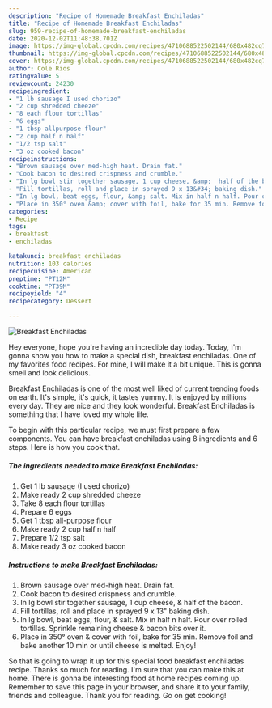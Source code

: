 ```yaml
---
description: "Recipe of Homemade Breakfast Enchiladas"
title: "Recipe of Homemade Breakfast Enchiladas"
slug: 959-recipe-of-homemade-breakfast-enchiladas
date: 2020-12-02T11:48:38.701Z
image: https://img-global.cpcdn.com/recipes/4710688522502144/680x482cq70/breakfast-enchiladas-recipe-main-photo.jpg
thumbnail: https://img-global.cpcdn.com/recipes/4710688522502144/680x482cq70/breakfast-enchiladas-recipe-main-photo.jpg
cover: https://img-global.cpcdn.com/recipes/4710688522502144/680x482cq70/breakfast-enchiladas-recipe-main-photo.jpg
author: Cole Rios
ratingvalue: 5
reviewcount: 24230
recipeingredient:
- "1 lb sausage I used chorizo"
- "2 cup shredded cheeze"
- "8 each flour tortillas"
- "6 eggs"
- "1 tbsp allpurpose flour"
- "2 cup half n half"
- "1/2 tsp salt"
- "3 oz cooked bacon"
recipeinstructions:
- "Brown sausage over med-high heat. Drain fat."
- "Cook bacon to desired crispness and crumble."
- "In lg bowl stir together sausage, 1 cup cheese, &amp;  half of the bacon."
- "Fill tortillas, roll and place in sprayed 9 x 13&#34; baking dish."
- "In lg bowl, beat eggs, flour, &amp; salt. Mix in half n half. Pour over rolled tortillas. Sprinkle remaining cheese &amp; bacon bits over it."
- "Place in 350° oven &amp; cover with foil, bake for 35 min. Remove foil and bake another 10 min or until cheese is melted. Enjoy!"
categories:
- Recipe
tags:
- breakfast
- enchiladas

katakunci: breakfast enchiladas 
nutrition: 103 calories
recipecuisine: American
preptime: "PT12M"
cooktime: "PT39M"
recipeyield: "4"
recipecategory: Dessert

---
```



![Breakfast Enchiladas](https://img-global.cpcdn.com/recipes/4710688522502144/680x482cq70/breakfast-enchiladas-recipe-main-photo.jpg)

Hey everyone, hope you're having an incredible day today. Today, I'm gonna show you how to make a special dish, breakfast enchiladas. One of my favorites food recipes. For mine, I will make it a bit unique. This is gonna smell and look delicious.

Breakfast Enchiladas is one of the most well liked of current trending foods on earth. It's simple, it's quick, it tastes yummy. It is enjoyed by millions every day. They are nice and they look wonderful. Breakfast Enchiladas is something that I have loved my whole life.




To begin with this particular recipe, we must first prepare a few components. You can have breakfast enchiladas using 8 ingredients and 6 steps. Here is how you cook that.

<!--inarticleads1-->

##### The ingredients needed to make Breakfast Enchiladas:

1. Get 1 lb sausage (I used chorizo)
1. Make ready 2 cup shredded cheeze
1. Take 8 each flour tortillas
1. Prepare 6 eggs
1. Get 1 tbsp all-purpose flour
1. Make ready 2 cup half n half
1. Prepare 1/2 tsp salt
1. Make ready 3 oz cooked bacon




<!--inarticleads2-->

##### Instructions to make Breakfast Enchiladas:

1. Brown sausage over med-high heat. Drain fat.
1. Cook bacon to desired crispness and crumble.
1. In lg bowl stir together sausage, 1 cup cheese, &amp;  half of the bacon.
1. Fill tortillas, roll and place in sprayed 9 x 13&#34; baking dish.
1. In lg bowl, beat eggs, flour, &amp; salt. Mix in half n half. Pour over rolled tortillas. Sprinkle remaining cheese &amp; bacon bits over it.
1. Place in 350° oven &amp; cover with foil, bake for 35 min. Remove foil and bake another 10 min or until cheese is melted. Enjoy!




So that is going to wrap it up for this special food breakfast enchiladas recipe. Thanks so much for reading. I'm sure that you can make this at home. There is gonna be interesting food at home recipes coming up. Remember to save this page in your browser, and share it to your family, friends and colleague. Thank you for reading. Go on get cooking!
